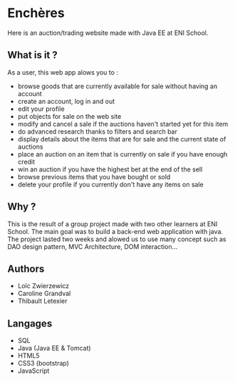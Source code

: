 # Enchères
Here is an auction/trading website made with Java EE at ENI School.

## What is it ?
As a user, this web app alows you to :
- browse goods that are currently available for sale without having an account 
- create an account, log in and out
- edit your profile
- put objects for sale on the web site
- modify and cancel a sale if the auctions haven't started yet for this item
- do advanced research thanks to filters and search bar
- display details about the items that are for sale and the current state of auctions
- place an auction on an item that is currently on sale if you have enough credit 
- win an auction if you have the highest bet at the end of the sell
- browse previous items that you have bought or sold
- delete your profile if you currently don't have any items on sale

## Why ? 
This is the result of a group project made with two other learners at ENI School. The main goal was to build a back-end web application with java. 
The project lasted two weeks and alowed us to use many concept such as DAO design pattern, MVC Architecture, DOM interaction...

## Authors
- Loïc Zwierzewicz
- Caroline Grandval
- Thibault Letexier

## Langages
- SQL
- Java (Java EE & Tomcat)
- HTML5
- CSS3 (bootstrap)
- JavaScript
